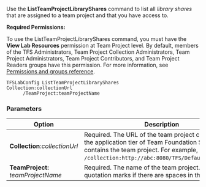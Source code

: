 
Use the **ListTeamProjectLibraryShares** command to list all *library shares* that are assigned to a team
project and that you have access to.

**Required Permissions:**

To use the ListTeamProjectLibraryShares command, you must have the
**View Lab Resources** permission at Team Project level. By default,
members of the TFS Administrators, Team Project Collection
Administrators, Team Project Administrators, Team Project Contributors,
and Team Project Readers groups have this permission. For more
information, see [Permissions and groups reference](/vsts/security/permissions).


    TFSLabConfig ListTeamProjectLibraryShares
    Collection:collectionUrl
          /TeamProject:teamProjectName


### Parameters



| Option | Description |
| --- | --- |
| **Collection**:*collectionUrl* | Required. The URL of the team project collection on the application tier of Team Foundation Server that contains the team project. For example, ```/collection:http://abc:8080/TFS/DefaultCollection```.  |
| **TeamProject:**  *teamProjectName* | Required. The name of the team project. Use quotation marks if there are spaces in the name.  |
